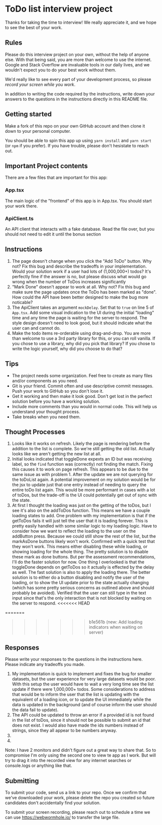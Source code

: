 # ToDo list interview project

Thanks for taking the time to interview! We really appreciate it, and we hope to see the best of your work.

## Rules

Please do this interview project on your own, without the help of anyone else.
With that being said, you are more than welcome to use the internet.
Google and Stack Overflow are invaluable tools in our daily lives, and we wouldn't expect you to do your best work without them.

We'd really like to see every part of your development process, so please _record your screen while you work_.

In addition to writing the code required by the instructions, write down your answers to the questions in the instructions directly in this README file.

## Getting started

Make a fork of this repo on your own GitHub account and then clone it down to your personal computer.

You should be able to spin this app up using `yarn install` and `yarn start` (or `npm` if you prefer).
If you have trouble, please don't hesistate to reach out.

## Important Project contents

There are a few files that are important for this app:

### App.tsx

The main logic of the "frontend" of this app is in App.tsx. You should start your work there.

### ApiClient.ts

An API client that interacts with a fake database. Read the file over, but you should not need to edit it until the bonus section

## Instructions

1. The page doesn't change when you click the "Add ToDo" button. Why not?
   Fix this bug and describe the tradeoffs in your implementation. Would your solution work if a user had lots of (1,000,000+) todos?
   It's perfectly fine if the answer is no, but please discuss what would go wrong when the number of ToDos increases significantly
2. "Mark Done" doesn't appear to work at all. Why not?
   Fix this bug and make sure the page updates once the ToDo has been marked as "done".
   How could the API have been better designed to make the bug more noticable?
3. The ApiClient takes an argument `mockDelay`. Set that to `true` on line 5 of `App.tsx`.
   Add some visual indication to the UI during the initial "loading" time and any time the page is waiting for the server to respond.
   The style design doesn't need to look good, but it should indicate what the user can and cannot do.
4. Make the todo items re-orderable using drag-and-drop. You are more than welcome to use a 3rd party library for this, or you can roll vanilla.
   If you chose to use a library, why did you pick that library? If you chose to write the logic yourself, why did you choose to do that?

## Tips

- The project needs some organization. Feel free to create as many files and/or components as you need.
- Git is your friend. Commit often and use descriptive commit messages. Push your work to GitHub so you don't lose it.
- Get it working and then make it look good. Don't get lost in the perfect solution before you have a working solution.
- Include more comments than you would in normal code. This will help us understand your thought process.
- Take breaks when you need them.

## Thought Processes

1. Looks like it works on refresh. Likely the page is rendering before the addition to the list is complete. So we're still getting the old list. Actually looks like we aren't getting the new list at all.
2. Initial looks indicated that toggleDone expexts an ID but was receiving label, so the `find` function was (correctly) not finding the match. Fixing this causes it to work on page refresh. This appears to be due to the same issue as with problem 1. After the update we are not querying for the toDoList again. A potential improvement on my solution would be for the jsx to update just that one entry instead of needing to query the entire toDo list again. This would be more performant in cases with a lot of toDos, but the trade-off is the UI could potentially get out of sync with the state.
3. At first I thought the loading was just on the getting of the toDos, but I see it's also on the addToDos function. This means we have a couple loading states to add. One problem with my implementation is that if the getToDos fails it will just tell the user that it is loading forever. This is pretty easily handled with some similar logic to my loading logic. Have to consider how we want to reflect the loading to the user on the addButton press. Because we could still show the rest of the list, but the markAsDone buttons likely won't work. Confirmed with a quick test that they won't work. This means either disabling these while loading, or showing loading for the whole thing. The pretty solution is to disable these mark as done buttons. But per the assessment recommendations, I'll do the faster solution for now. One thing I overlooked is that the toggleDone depends on getToDos so it actually is effected by the delay as well. The fast solution is also to apply the loading there. The better solution is to either do a button disabling and notify the user of the loading, or to show the UI update prior to the state actually changing (which has some pretty serious concerns as outlined above and should probably be avoided). Verified that the user can still type in the text input since that's the only interaction that is not blocked by waiting on the server to respond.
<<<<<<< HEAD

=======
>>>>>>> b1e561b (new: Add loading indicators when waiting on server)

## Responses

Please write your responses to the questions in the instructions here. Please indicate any tradeoffs you made.

1. My implementation is quick to implement and fixes the bug for smaller datasets, but the user experience for very large datasets would be poor. With this setup the user would have to wait a very long time see the list update if there were 1,000,000+ todos. Some considerations to address that would be to inform the user that the list is updating with the equivalent of a loading icon, or to update the UI immediately while the data is updated in the background (and of course inform the user should the data fail to update).
2. The API could be updated to throw an error if a provided id is not found in the list of toDos, since it should not be possible to submit an id that does not exist. I would also have made the ids numbers instead of strings, since they all appear to be numbers anyway.
3.
4.
Note: I have 2 monitors and didn't figure out a great way to share that. So to compromise I'm only using the second one to view te app as I work. But will try to drag it into the recorded view for any internet searches or console.logs or anything like that.


## Submitting

To submit your code, send us a link to your repo.
Once we confirm that we've downloaded your work, please delete the repo you created so future candidates don't accidentally find your solution.

To submit your screen recording, please reach out to schedule a time we can use https://webwormhole.io/ to transfer the large file.
